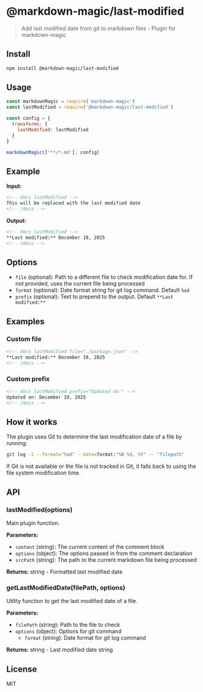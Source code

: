 # @markdown-magic/last-modified

> Add last modified date from git to markdown files - Plugin for markdown-magic

## Install

```bash
npm install @markdown-magic/last-modified
```

## Usage

```js
const markdownMagic = require('markdown-magic')
const lastModified = require('@markdown-magic/last-modified')

const config = {
  transforms: {
    lastModified: lastModified
  }
}

markdownMagic(['**/*.md'], config)
```

## Example

**Input:**
```md
<!-- docs lastModified -->
This will be replaced with the last modified date
<!-- /docs -->
```

**Output:**
```md
<!-- docs lastModified -->
**Last modified:** December 19, 2025
<!-- /docs -->
```

## Options

- `file` (optional): Path to a different file to check modification date for. If not provided, uses the current file being processed
- `format` (optional): Date format string for git log command. Default `%ad`  
- `prefix` (optional): Text to prepend to the output. Default `**Last modified:**`

## Examples

### Custom file
```md
<!-- docs lastModified file="./package.json" -->
**Last modified:** December 19, 2025
<!-- /docs -->
```

### Custom prefix
```md
<!-- docs lastModified prefix="Updated on:" -->
Updated on: December 19, 2025
<!-- /docs -->
```

## How it works

The plugin uses Git to determine the last modification date of a file by running:
```bash
git log -1 --format="%ad" --date=format:"%B %d, %Y" -- "filepath"
```

If Git is not available or the file is not tracked in Git, it falls back to using the file system modification time.

## API

### lastModified(options)

Main plugin function.

**Parameters:**
- `content` (string): The current content of the comment block
- `options` (object): The options passed in from the comment declaration
- `srcPath` (string): The path to the current markdown file being processed

**Returns:** string - Formatted last modified date

### getLastModifiedDate(filePath, options)

Utility function to get the last modified date of a file.

**Parameters:**
- `filePath` (string): Path to the file to check
- `options` (object): Options for git command
  - `format` (string): Date format for git log command

**Returns:** string - Last modified date string

## License

MIT
